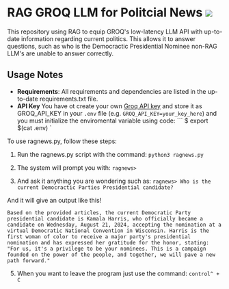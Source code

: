 # RAG GROQ LLM for Politcial News ![](https://github.com/alexcnsf/RAGNews/workflows/tests/badge.svg)

This repository using RAG to equip GROQ's low-latency LLM API with up-to-date information regarding current politics. This allows it to answer questions, such as who is the Democractic Presidential Nominee non-RAG LLM's are unable to answer correctly. 

## Usage Notes

- **Requirements**: All requirements and dependencies are listed in the up-to-date requirements.txt file.
- **API Key** You have ot create your own [Groq API key](https://groq.com) and store it as GROQ_API_KEY in your `.env` file (e.g. `GROQ_API_KEY=your_key_here`) and you must initialize the enviromental variable using code: ``` $ export $(cat .env) `

To use ragnews.py, follow these steps:

1. Run the ragnews.py script with the command: ``` python3 ragnews.py ```

2. The system will prompt you with: ``` ragnews> ```

4. And ask it anything you are wondering such as: ``` ragnews> Who is the current Democractic Parties Presidential candidate? ```

And it will give an output like this!

``` Based on the provided articles, the current Democratic Party presidential candidate is Kamala Harris, who officially became a candidate on Wednesday, August 21, 2024, accepting the nomination at a virtual Democratic National Convention in Wisconsin. Harris is the first woman of color to receive a major party's presidential nomination and has expressed her gratitude for the honor, stating: "For us, it's a privilege to be your nominees. This is a campaign founded on the power of the people, and together, we will pave a new path forward." ```

5. When you want to leave the program just use the command: ``` control^ + C ```

